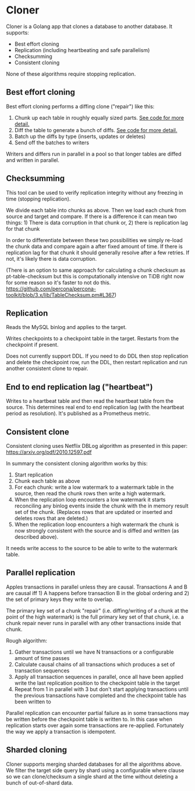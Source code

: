 # Cloner

Cloner is a Golang app that clones a database to another database. It supports:
 * Best effort cloning
 * Replication (including heartbeating and safe parallelism)
 * Checksumming
 * Consistent cloning

None of these algorithms require stopping replication.

## Best effort cloning

Best effort cloning performs a diffing clone ("repair") like this:

 1. Chunk up each table in roughly equally sized parts. [See code for more detail.](https://github.com/cashapp/cloner/blob/master/pkg/clone/chunker.go)
 2. Diff the table to generate a bunch of diffs. [See code for more detail.](https://github.com/cashapp/cloner/blob/master/pkg/clone/differ.go)
 3. Batch up the diffs by type (inserts, updates or deletes)
 4. Send off the batches to writers

Writers and differs run in parallel in a pool so that longer tables are diffed and written in parallel.

## Checksumming

This tool can be used to verify replication integrity without any freezing in time (stopping replication).

We divide each table into chunks as above. Then we load each chunk from source and target and compare. If there is a difference it can mean two things: 1) There is data corruption in that chunk or, 2) there is replication lag for that chunk

In order to differentiate between these two possibilities we simply re-load the chunk data and compare again a after fixed amount of time. If there is replication lag for that chunk it should generally resolve after a few retries. If not, it's likely there is data corruption.

(There is an option to same approach for calculating a chunk checksum as pt-table-checksum but this is computationally intensive on TiDB right now for some reason so it's faster to not do this. https://github.com/percona/percona-toolkit/blob/3.x/lib/TableChecksum.pm#L367)

## Replication

Reads the MySQL binlog and applies to the target.

Writes checkpoints to a checkpoint table in the target. Restarts from the checkpoint if present.

Does not currently support DDL. If you need to do DDL then stop replication and delete the checkpoint row, run the DDL, then restart replication and run another consistent clone to repair.

## End to end replication lag ("heartbeat")

Writes to a heartbeat table and then read the heartbeat table from the source. This determines real end to end replication lag (with the heartbeat period as resolution). It's published as a Prometheus metric.

## Consistent clone

Consistent cloning uses Netflix DBLog algorithm as presented in this paper:
https://arxiv.org/pdf/2010.12597.pdf

In summary the consistent cloning algorithm works by this:
1. Start replication
2. Chunk each table as above
3. For each chunk: write a low watermark to a watermark table in the source, then read the chunk rows then write a high watermark.
4. When the replication loop encounters a low watermark it starts reconciling any binlog events inside the chunk with the in memory result set of the chunk. (Replaces rows that are updated or inserted and deletes rows that are deleted.)
5. When the replication loop encounters a high watermark the chunk is now strongly consistent with the source and is diffed and written (as described above).

It needs write access to the source to be able to write to the watermark table.

## Parallel replication

Apples transactions in parallel unless they are causal. Transactions A and B are causal iff 1) A happens before transaction B in the global ordering and 2) the set of primary keys they write to overlap.

The primary key set of a chunk "repair" (i.e. diffing/writing of a chunk at the point of the high watermark) is the full primary key set of that chunk, i.e. a chunk repair never runs in parallel with any other transactions inside that chunk.

Rough algorithm:
1. Gather transactions until we have N transactions or a configurable amount of time passes
2. Calculate causal chains of all transactions which produces a set of transaction sequences
3. Apply all transaction sequences in parallel, once all have been applied write the last replication position to the checkpoint table in the target  
4. Repeat from 1 in parallel with 3 but don't start applying transactions until the previous transactions have completed and the checkpoint table has been written to

Parallel replication can encounter partial failure as in some transactions may be written before the checkpoint table is written to. In this case when replication starts over again some transactions are re-applied. Fortunately the way we apply a transaction is idempotent.

## Sharded cloning

Cloner supports merging sharded databases for all the algorithms above. We filter the target side query by shard using a configurable where clause so we can clone/checksum a single shard at the time without deleting a bunch of out-of-shard data.
